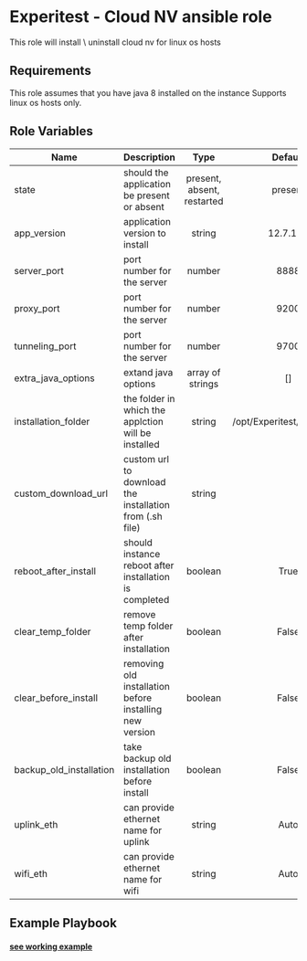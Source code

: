 Experitest - Cloud NV ansible role
=========

This role will install \ uninstall cloud nv for linux os hosts

Requirements
------------

This role assumes that you have java 8 installed on the instance
Supports linux os hosts only.

Role Variables
--------------

| Name | Description | Type | Default | Required |
|------|-------------|:----:|:-----:|:-----:|
| state | should the application be present or absent | present, absent, restarted | present | no |
| app_version | application version to install | string | 12.7.171 | no |
| server_port | port number for the server | number | 8888 | no |
| proxy_port | port number for the server | number | 9200 | no |
| tunneling_port | port number for the server | number | 9700 | no |
| extra_java_options | extand java options | array of strings | [] | no |
| installation_folder | the folder in which the applction will be installed | string | /opt/Experitest/NV/Server | no |
| custom_download_url | custom url to download the installation from (.sh file) | string |  | no |
| reboot_after_install | should instance reboot after installation is completed | boolean | True | no |
| clear_temp_folder | remove temp folder after installation | boolean | False | no |
| clear_before_install | removing old installation before installing new version | boolean | False | no |
| backup_old_installation | take backup old installation before install | boolean | False | no |
| uplink_eth | can provide ethernet name for uplink | string | Auto | no |
| wifi_eth | can provide ethernet name for wifi | string | Auto | no |

Example Playbook
----------------

#### [see working example](/example)
